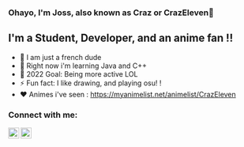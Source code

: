 ### Ohayo, I'm Joss, also known as Craz or CrazEleven👋 

## I'm a Student, Developer, and an anime fan !!

- 🥖 I am just a french dude
- 🌱 Right now i'm learning Java and C++
- 🥅 2022 Goal: Being more active LOL
- ⚡ Fun fact: I like drawing, and playing osu! !
- ❤️ Animes i've seen : https://myanimelist.net/animelist/CrazEleven

### Connect with me:

<!-- [<img align="left" alt="codeSTACKr.com" width="22px" src="https://raw.githubusercontent.com/iconic/open-iconic/master/svg/globe.svg" />][website] -->
[<img align="left" alt="CrazEleven | YouTube" width="22px" src="https://cdn.jsdelivr.net/npm/simple-icons@v3/icons/youtube.svg" />][youtube]
[<img align="left" alt="CrazElevenDev | Twitter" width="22px" src="https://cdn.jsdelivr.net/npm/simple-icons@v3/icons/twitter.svg" />][twitter]
<!-- [<img align="left" alt="codeSTACKr | LinkedIn" width="22px" src="https://cdn.jsdelivr.net/npm/simple-icons@v3/icons/linkedin.svg" />][linkedin] -->
<!-- [<img align="left" alt="codeSTACKr | Instagram" width="22px" src="https://cdn.jsdelivr.net/npm/simple-icons@v3/icons/instagram.svg" />][instagram] -->

<br />

[website]: https://craz.fr
[twitter]: https://twitter.com/crazelevendev
[youtube]: https://www.youtube.com/channel/UCNolfskP9lqhDqnIqfwrM4A?sub_confirmation=1
[anilist]:https://myanimelist.net/animelist/CrazEleven
[twitch]:https://www.twitch.tv/crazeleven